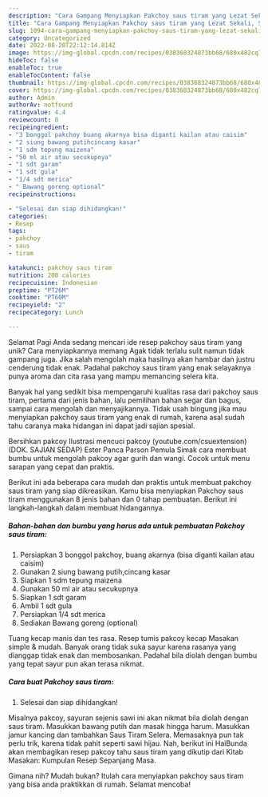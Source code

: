 ```yaml
---
description: "Cara Gampang Menyiapkan Pakchoy saus tiram yang Lezat Sekali, Sempurna"
title: "Cara Gampang Menyiapkan Pakchoy saus tiram yang Lezat Sekali, Sempurna"
slug: 1094-cara-gampang-menyiapkan-pakchoy-saus-tiram-yang-lezat-sekali-sempurna
category: Uncategorized
date: 2022-08-20T22:12:14.814Z
image: https://img-global.cpcdn.com/recipes/038368324873bb68/680x482cq70/pakchoy-saus-tiram-foto-resep-utama.jpg
hideToc: false
enableToc: true
enableTocContent: false
thumbnail: https://img-global.cpcdn.com/recipes/038368324873bb68/680x482cq70/pakchoy-saus-tiram-foto-resep-utama.jpg
cover: https://img-global.cpcdn.com/recipes/038368324873bb68/680x482cq70/pakchoy-saus-tiram-foto-resep-utama.jpg
author: Admin
authorAv: notfound
ratingvalue: 4.4
reviewcount: 8
recipeingredient:
- "3 bonggol pakchoy buang akarnya bisa diganti kailan atau caisim"
- "2 siung bawang putihcincang kasar"
- "1 sdm tepung maizena"
- "50 ml air atau secukupnya"
- "1 sdt garam"
- "1 sdt gula"
- "1/4 sdt merica"
- " Bawang goreng optional"
recipeinstructions:

- "Selesai dan siap dihidangkan!"
categories:
- Resep
tags:
- pakchoy
- saus
- tiram

katakunci: pakchoy saus tiram 
nutrition: 208 calories
recipecuisine: Indonesian
preptime: "PT26M"
cooktime: "PT60M"
recipeyield: "2"
recipecategory: Lunch

---
```



Selamat Pagi Anda sedang mencari ide resep pakchoy saus tiram yang unik? Cara menyiapkannya memang Agak tidak terlalu sulit namun tidak gampang juga. Jika salah mengolah maka hasilnya akan hambar dan justru cenderung tidak enak. Padahal pakchoy saus tiram yang enak selayaknya punya aroma dan cita rasa yang mampu memancing selera kita.


Banyak hal yang sedikit bisa mempengaruhi kualitas rasa dari pakchoy saus tiram, pertama dari jenis bahan, lalu pemilihan bahan segar dan bagus, sampai cara mengolah dan menyajikannya. Tidak usah bingung jika mau menyiapkan pakchoy saus tiram yang enak di rumah, karena asal sudah tahu caranya maka hidangan ini dapat jadi sajian spesial.

Bersihkan pakcoy Ilustrasi mencuci pakcoy (youtube.com/csuextension) (DOK. SAJIAN SEDAP) Ester Panca Parson Pemula Simak cara membuat bumbu untuk mengolah pakcoy agar gurih dan wangi. Cocok untuk menu sarapan yang cepat dan praktis.


Berikut ini ada beberapa cara mudah dan praktis untuk membuat pakchoy saus tiram yang siap dikreasikan. Kamu bisa menyiapkan Pakchoy saus tiram menggunakan 8 jenis bahan dan 0 tahap pembuatan. Berikut ini langkah-langkah dalam membuat hidangannya.

<!--inarticleads1-->

##### Bahan-bahan dan bumbu yang harus ada untuk pembuatan Pakchoy saus tiram:

1. Persiapkan 3 bonggol pakchoy, buang akarnya (bisa diganti kailan atau caisim)
1. Gunakan 2 siung bawang putih,cincang kasar
1. Siapkan 1 sdm tepung maizena
1. Gunakan 50 ml air atau secukupnya
1. Siapkan 1 sdt garam
1. Ambil 1 sdt gula
1. Persiapkan 1/4 sdt merica
1. Sediakan  Bawang goreng (optional)


Tuang kecap manis dan tes rasa. Resep tumis pakcoy kecap Masakan simple &amp; mudah. Banyak orang tidak suka sayur karena rasanya yang dianggap tidak enak dan membosankan. Padahal bila diolah dengan bumbu yang tepat sayur pun akan terasa nikmat. 

<!--inarticleads2-->

##### Cara buat Pakchoy saus tiram:


1. Selesai dan siap dihidangkan!

Misalnya pakcoy, sayuran sejenis sawi ini akan nikmat bila diolah dengan saus tiram. Masukkan bawang putih dan masak hingga harum. Masukkan jamur kancing dan tambahkan Saus Tiram Selera. Memasaknya pun tak perlu trik, karena tidak pahit seperti sawi hijau. Nah, berikut ini HaiBunda akan membagikan resep pakcoy tahu saus tiram yang dikutip dari Kitab Masakan: Kumpulan Resep Sepanjang Masa. 

Gimana nih? Mudah bukan? Itulah cara menyiapkan pakchoy saus tiram yang bisa anda praktikkan di rumah. Selamat mencoba!
